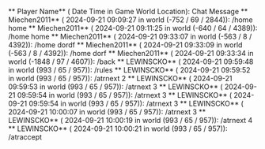 ** Player Name** ( Date  Time in  Game World Location):  Chat Message
** Miechen2011** ( 2024-09-21  09:09:27 in  world (-752 / 69 / 2844)): /home home
** Miechen2011** ( 2024-09-21  09:11:25 in  world (-640 / 64 / 4389)): /home home
** Miechen2011** ( 2024-09-21  09:33:07 in  world (-563 / 8 / 4392)): /home dordf
** Miechen2011** ( 2024-09-21  09:33:09 in  world (-563 / 8 / 4392)): /home dorf
** Miechen2011** ( 2024-09-21  09:33:34 in  world (-1848 / 97 / 4607)): /back
** LEWINSCKO** ( 2024-09-21  09:59:48 in  world (993 / 65 / 957)): /rules
** LEWINSCKO** ( 2024-09-21  09:59:52 in  world (993 / 65 / 957)): /atrnext 2
** LEWINSCKO** ( 2024-09-21  09:59:53 in  world (993 / 65 / 957)): /atrnext 3
** LEWINSCKO** ( 2024-09-21  09:59:54 in  world (993 / 65 / 957)): /atrnext 3
** LEWINSCKO** ( 2024-09-21  09:59:54 in  world (993 / 65 / 957)): /atrnext 3
** LEWINSCKO** ( 2024-09-21  10:00:07 in  world (993 / 65 / 957)): /atrnext 3
** LEWINSCKO** ( 2024-09-21  10:00:19 in  world (993 / 65 / 957)): /atrnext 4
** LEWINSCKO** ( 2024-09-21  10:00:21 in  world (993 / 65 / 957)): /atraccept

